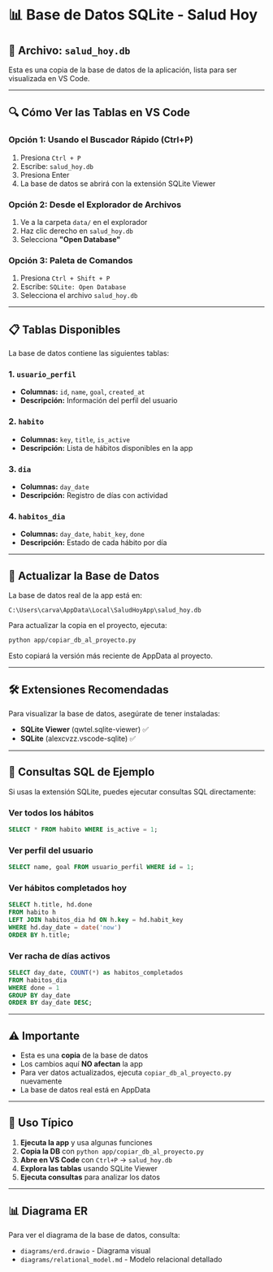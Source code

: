 # 📊 Base de Datos SQLite - Salud Hoy

## 📁 Archivo: `salud_hoy.db`

Esta es una copia de la base de datos de la aplicación, lista para ser visualizada en VS Code.

---

## 🔍 Cómo Ver las Tablas en VS Code

### Opción 1: Usando el Buscador Rápido (Ctrl+P)

1. Presiona `Ctrl + P`
2. Escribe: `salud_hoy.db`
3. Presiona Enter
4. La base de datos se abrirá con la extensión SQLite Viewer

### Opción 2: Desde el Explorador de Archivos

1. Ve a la carpeta `data/` en el explorador
2. Haz clic derecho en `salud_hoy.db`
3. Selecciona **"Open Database"**

### Opción 3: Paleta de Comandos

1. Presiona `Ctrl + Shift + P`
2. Escribe: `SQLite: Open Database`
3. Selecciona el archivo `salud_hoy.db`

---

## 📋 Tablas Disponibles

La base de datos contiene las siguientes tablas:

### 1. `usuario_perfil`
- **Columnas:** `id`, `name`, `goal`, `created_at`
- **Descripción:** Información del perfil del usuario

### 2. `habito`
- **Columnas:** `key`, `title`, `is_active`
- **Descripción:** Lista de hábitos disponibles en la app

### 3. `dia`
- **Columnas:** `day_date`
- **Descripción:** Registro de días con actividad

### 4. `habitos_dia`
- **Columnas:** `day_date`, `habit_key`, `done`
- **Descripción:** Estado de cada hábito por día

---

## 🔄 Actualizar la Base de Datos

La base de datos real de la app está en:
```
C:\Users\carva\AppData\Local\SaludHoyApp\salud_hoy.db
```

Para actualizar la copia en el proyecto, ejecuta:

```bash
python app/copiar_db_al_proyecto.py
```

Esto copiará la versión más reciente de AppData al proyecto.

---

## 🛠️ Extensiones Recomendadas

Para visualizar la base de datos, asegúrate de tener instaladas:

- **SQLite Viewer** (qwtel.sqlite-viewer) ✅
- **SQLite** (alexcvzz.vscode-sqlite) ✅

---

## 📝 Consultas SQL de Ejemplo

Si usas la extensión SQLite, puedes ejecutar consultas SQL directamente:

### Ver todos los hábitos
```sql
SELECT * FROM habito WHERE is_active = 1;
```

### Ver perfil del usuario
```sql
SELECT name, goal FROM usuario_perfil WHERE id = 1;
```

### Ver hábitos completados hoy
```sql
SELECT h.title, hd.done 
FROM habito h
LEFT JOIN habitos_dia hd ON h.key = hd.habit_key
WHERE hd.day_date = date('now')
ORDER BY h.title;
```

### Ver racha de días activos
```sql
SELECT day_date, COUNT(*) as habitos_completados
FROM habitos_dia
WHERE done = 1
GROUP BY day_date
ORDER BY day_date DESC;
```

---

## ⚠️ Importante

- Esta es una **copia** de la base de datos
- Los cambios aquí **NO afectan** la app
- Para ver datos actualizados, ejecuta `copiar_db_al_proyecto.py` nuevamente
- La base de datos real está en AppData

---

## 🎯 Uso Típico

1. **Ejecuta la app** y usa algunas funciones
2. **Copia la DB** con `python app/copiar_db_al_proyecto.py`
3. **Abre en VS Code** con `Ctrl+P` → `salud_hoy.db`
4. **Explora las tablas** usando SQLite Viewer
5. **Ejecuta consultas** para analizar los datos

---

## 📊 Diagrama ER

Para ver el diagrama de la base de datos, consulta:
- `diagrams/erd.drawio` - Diagrama visual
- `diagrams/relational_model.md` - Modelo relacional detallado












